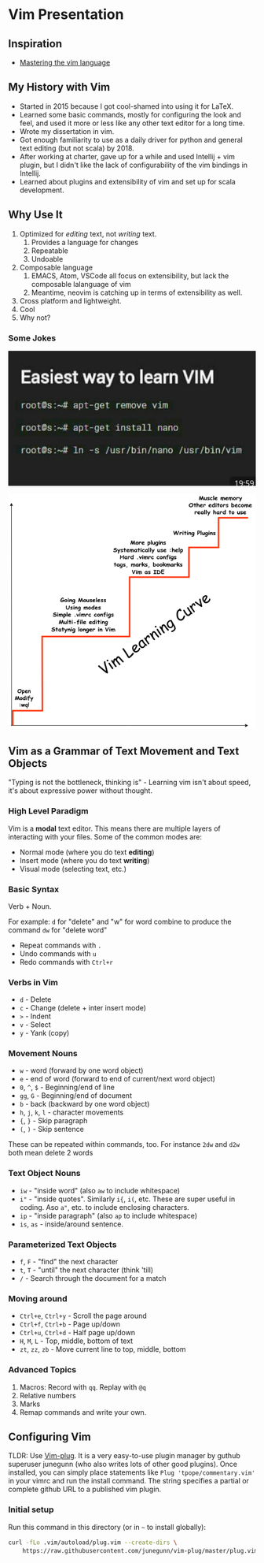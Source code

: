 # Vim Presentation

## Inspiration

* [Mastering the vim language](https://www.youtube.com/watch?v=wlR5gYd6um0)

## My History with Vim

* Started in 2015 because I got cool-shamed into using it for LaTeX.
* Learned some basic commands, mostly for configuring the look and feel, and
    used it more or less like any other text editor for a long time.
* Wrote my dissertation in vim.
* Got enough familiarity to use as a daily driver for python and general text
    editing (but not scala) by 2018.
* After working at charter, gave up for a while and used Intellij + vim plugin,
    but I didn't like the lack of configurability of the vim bindings in
    Intellij.
* Learned about plugins and extensibility of vim and set up for scala
    development.

## Why Use It

1. Optimized for _editing_ text, not _writing_ text.
    1. Provides a language for changes
    2. Repeatable
    3. Undoable
2. Composable language
    1. EMACS, Atom, VSCode all focus on extensibility, but lack the composable
       lalanguage of vim
    2. Meantime, neovim is catching up in terms of extensibility as
       well.
3. Cross platform and lightweight.
4. Cool
5. Why not?

### Some Jokes

![Easy Mode](images/link.jpg)

![Learning Curve](images/learningcurve.png)

## Vim as a Grammar of Text Movement and Text Objects

"Typing is not the bottleneck, thinking is"  - Learning vim isn't about speed,
it's about expressive power without thought.

### High Level Paradigm

Vim is a **modal** text editor.  This means there are multiple layers of
interacting with your files.  Some of the common modes are:

* Normal mode (where you do text **editing**)
* Insert mode (where you do text **writing**)
* Visual mode (selecting text, etc.)

### Basic Syntax

Verb + Noun.

For example: `d` for "delete" and "w" for word combine to produce the command
`dw` for "delete word"

* Repeat commands with `.`
* Undo commands with `u`
* Redo commands with `Ctrl+r`

### Verbs in Vim

* `d` - Delete
* `c` - Change (delete + inter insert mode)
* `>` - Indent
* `v` - Select
* `y` - Yank (copy)

### Movement Nouns

* `w` - word (forward by one word object)
* `e` - end of word (forward to end of current/next word object)
* `0`, `^`, `$` - Beginning/end of line
* `gg`, `G` - Beginning/end of document
* `b` - back (backward by one word object)
* `h`, `j`, `k`, `l` - character movements
* `{`, `}` - Skip paragraph
* `(`, `)` - Skip sentence

These can be repeated within commands, too.  For instance `2dw` and `d2w` both
mean delete 2 words

### Text Object Nouns

* `iw` - "inside word" (also `aw` to include whitespace)
* `i"` - "inside quotes".  Similarly `i{`, `i(`, etc.  These are super useful in
    coding.  Aso `a"`, etc. to include enclosing characters.
* `ip` - "inside paragraph" (also `ap` to include whitespace)
* `is`, `as` - inside/around sentence.

### Parameterized Text Objects

* `f`, `F` - "find" the next character
* `t`, `T` - "until" the next character (think 'till)
* `/` - Search through the document for a match

### Moving around

* `Ctrl+e`, `Ctrl+y` - Scroll the page around
* `Ctrl+f`, `Ctrl+b` - Page up/down
* `Ctrl+u`, `Ctrl+d` - Half page up/down
* `H`, `M`, `L` - Top, middle, bottom of text
* `zt`, `zz`, `zb` - Move current line to top, middle, bottom

### Advanced Topics

1. Macros: Record with `qq`.  Replay with `@q`
2. Relative numbers
3. Marks
4. Remap commands and write your own.

## Configuring Vim

TLDR: Use [Vim-plug](https://github.com/junegunn/vim-plug).  It is a very
easy-to-use plugin manager by guthub superuser junegunn (who also writes lots of
other good plugins).  Once installed, you can simply place statements like `Plug
'tpope/commentary.vim'` in your vimrc and run the install command.  The string
specifies a partial or complete github URL to a published vim plugin.

### Initial setup

Run this command in this directory (or in `~` to install globally):

```bash
curl -fLo .vim/autoload/plug.vim --create-dirs \
    https://raw.githubusercontent.com/junegunn/vim-plug/master/plug.vim
```
